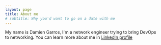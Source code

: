 ```yaml
---
layout: page
title: About me
# subtitle: Why you'd want to go on a date with me
---
```


My name is Damien Garros, I'm a network engineer trying to bring DevOps to networking. 
You can learn more about me in [LinkedIn profile](https://www.linkedin.com/in/damiengarros/)

